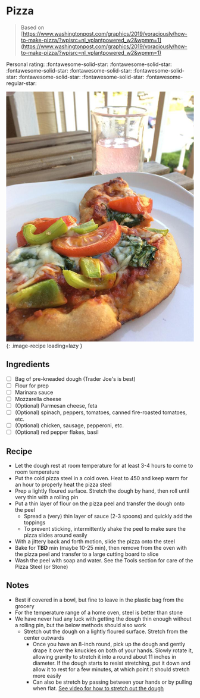 # Pizza

> Based on [https://www.washingtonpost.com/graphics/2019/voraciously/how-to-make-pizza/?wpisrc=nl_vplantpowered_w2&wpmm=1](https://www.washingtonpost.com/graphics/2019/voraciously/how-to-make-pizza/?wpisrc=nl_vplantpowered_w2&wpmm=1)

<!-- {cts} rating=4; (User can specify rating on scale of 1-5) -->
Personal rating: :fontawesome-solid-star: :fontawesome-solid-star: :fontawesome-solid-star: :fontawesome-solid-star: :fontawesome-solid-star: :fontawesome-solid-star: :fontawesome-solid-star: :fontawesome-regular-star:
<!-- {cte} -->

<!-- {cts} name_image=pizza.jpg; (User can specify image name) -->
![pizza.jpg](./pizza.jpg){: .image-recipe loading=lazy }
<!-- {cte} -->

## Ingredients

* [ ] Bag of pre-kneaded dough (Trader Joe's is best)
* [ ] Flour for prep
* [ ] Marinara sauce
* [ ] Mozzarella cheese
* [ ] (Optional) Parmesan cheese, feta
* [ ] (Optional) spinach, peppers, tomatoes, canned fire-roasted tomatoes, etc.
* [ ] (Optional) chicken, sausage, pepperoni, etc.
* [ ] (Optional) red pepper flakes, basil

## Recipe

* Let the dough rest at room temperature for at least 3-4 hours to come to room temperature
* Put the cold pizza steel in a cold oven. Heat to 450 and keep warm for an hour to properly heat the pizza steel
* Prep a lightly floured surface. Stretch the dough by hand, then roll until very thin with a rolling pin
* Put a thin layer of flour on the pizza peel and transfer the dough onto the peel
  * Spread a (very) thin layer of sauce (2-3 spoons) and quickly add the toppings
  * To prevent sticking, intermittently shake the peel to make sure the pizza slides around easily
* With a jittery back and forth motion, slide the pizza onto the steel
* Bake for **TBD** min (maybe 10-25 min), then remove from the oven with the pizza peel and transfer to a large cutting board to slice
* Wash the peel with soap and water. See the Tools section for care of the Pizza Steel (or Stone)

## Notes

* Best if covered in a bowl, but fine to leave in the plastic bag from the grocery
* For the temperature range of a home oven, steel is better than stone
* We have never had any luck with getting the dough thin enough without a rolling pin, but the below methods should also work
  * Stretch out the dough on a lightly floured surface. Stretch from the center outwards
    * Once you have an 8-inch round, pick up the dough and gently drape it over the knuckles on both of your hands. Slowly rotate it, allowing gravity to stretch it into a round about 11 inches in diameter. If the dough starts to resist stretching, put it down and allow it to rest for a few minutes, at which point it should stretch more easily
    * Can also be stretch by passing between your hands or by pulling when flat. [See video for how to stretch out the dough](https://www.youtube.com/watch?time_continue=33&v=9f9-xTcKzZo)
